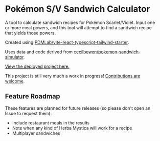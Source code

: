 # Pokémon S/V Sandwich Calculator

A tool to calculate sandwich recipes for Pokémon Scarlet/Violet.
Input one or more meal powers, and this tool will attempt to find a
sandwich recipe that yields those powers.

Created using [PDMLab/vite-react-typescript-tailwind-starter](https://github.com/PDMLab/vite-react-typescript-tailwind-starter).

Uses data and code derived from [cecilbowen/pokemon-sandwich-simulator](https://github.com/cecilbowen/pokemon-sandwich-simulator).

[View the deployed project here.](https://birbzone.com/sandwich)

This project is still very much a work in progress! [Contributions are welcome](./CONTRIBUTING.md).

## Feature Roadmap

These features are planned for future releases
(so please don't open an Issue to request them):

* Include restaurant meals in the results
* Note when any kind of Herba Mystica will work for a recipe
* Multiplayer sandwiches
